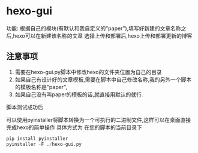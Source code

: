 # hexo-gui

功能:
根据自己的模块(有默认和我自定义的"paper"),填写好新建的文章名称之后,hexo可以在新建该名称的文章
选择上传和部署后,hexo上传和部署更新的博客

## 注意事项
1. 需要在hexo-gui.py脚本中修改hexo的文件夹位置为自己的目录
2. 如果自己有设计好的文章模板,需要在脚本中自己修改名称,我的另外一个脚本的模板名称是"paper",
3. 如果自己没有叫paper的模板的话,就直接用默认的就行.


脚本测试成功后

可以使用pyinstaller将脚本转换为一个可执行的二进制文件,这样可以在桌面直接完成hexo的简单操作
具体方式为
在您的脚本的当前目录下

```python
pip install pyinstaller
pyinstaller -F ./hexo-gui.py

```

 
